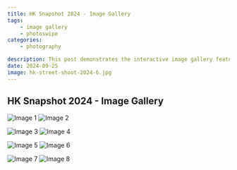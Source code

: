 ```yaml
---
title: HK Snapshot 2024 - Image Gallery
tags: 
    - image gallery
    - photoswipe
categories:
    - photography

description: This post demonstrates the interactive image gallery feature of the Hugo Stack theme, showcasing a series of street photography images in Hong Kong that I captured in 2024.
date: 2024-09-25
image: hk-street-shoot-2024-6.jpg
---
```


## HK Snapshot 2024 - Image Gallery

![Image 1](hk-street-shoot-2024-1.jpg) ![Image 2](hk-street-shoot-2024-2.jpg)

![Image 3](hk-street-shoot-2024-3.jpg) ![Image 4](hk-street-shoot-2024-4.jpg)

![Image 5](hk-street-shoot-2024-5.jpg) ![Image 6](hk-street-shoot-2024-6.jpg)

![Image 7](hk-street-shoot-2024-7.jpg) ![Image 8](hk-street-shoot-2024-8.jpg)
